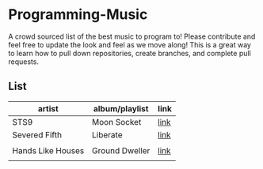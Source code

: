 # Programming-Music
A crowd sourced list of the best music to program to! Please contribute and feel free to update the look and feel as we move along! This is a great way to learn how to pull down repositories, create branches, and complete pull requests.

## List

|artist|album/playlist|link|
|---|---|---|
|STS9|Moon Socket|[link](https://open.spotify.com/album/3D0Qas7vQzxhtSQh7zHfln?si=D3dJBa4dQVOYjpO3ZaS4uA)|
|Severed Fifth|Liberate|[link](https://www.jonobacon.com/creative/)|
|   |   |   |
|Hands Like Houses|Ground Dweller|[link](https://open.spotify.com/album/0Jx0uUf0KWCYIMiKkXvHJB)
|   |   |   |
